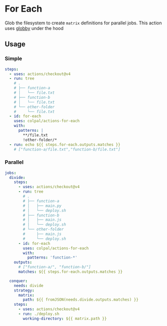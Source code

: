 # For Each

Glob the filesystem to create `matrix` definitions for parallel jobs. This
action uses [globby](https://github.com/sindresorhus/globby) under the hood

## Usage

### Simple

```yaml
steps:
  - uses: actions/checkout@v4
  - run: tree
    # .
    # ├── function-a
    # │   └── file.txt
    # ├── function-b
    # │   └── file.txt
    # └── other-folder
    #     └── file.txt
  - id: for-each
    uses: colpal/actions-for-each
    with:
      patterns: |
        **/file.txt
        !other-folder/*
  - run: echo ${{ steps.for-each.outputs.matches }}
    # ["function-a/file.txt","function-b/file.txt"]
```

### Parallel

```yaml
jobs:
  divide:
    steps:
      - uses: actions/checkout@v4
      - run: tree
        # .
        # ├── function-a
        # │   ├── main.py
        # │   └── deploy.sh
        # ├── function-b
        # │   ├── main.js
        # │   └── deploy.sh
        # └── other-folder
        #     ├── main.js
        #     └── deploy.sh
      - id: for-each
        uses: colpal/actions-for-each
        with:
          patterns: 'function-*'
    outputs:
      # ["function-a/", "function-b/"]
      matches: ${{ steps.for-each.outputs.matches }}

  conquer:
    needs: divide
    strategy:
      matrix:
        path: ${{ fromJSON(needs.divide.outputs.matches) }}
    steps:
      - uses: actions/checkout@v4
      - run: ./deploy.sh
        working-directory: ${{ matrix.path }}
```
